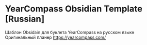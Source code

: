# YearCompass Obsidian Template [Russian]

Шаблон Obsidain для буклета YearCompass на русском языке
Оригинальный планер https://yearcompass.com/
